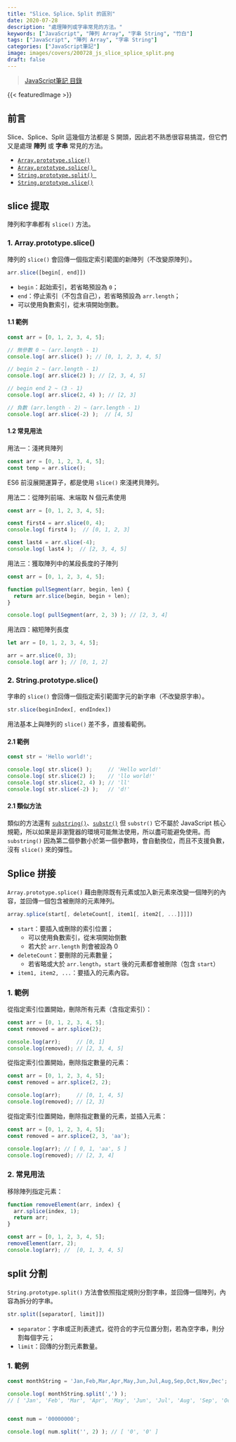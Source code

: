 ```yaml
---
title: "Slice、Splice、Split 的區別"
date: 2020-07-28
description: "處理陣列或字串常見的方法。"
keywords: ["JavaScript", "陣列 Array", "字串 String", "竹白"]
tags: ["JavaScript", "陣列 Array", "字串 String"]
categories: ["JavaScript筆記"]
image: images/covers/200728_js_slice_splice_split.png
draft: false
---
```


>[JavaScript筆記 目錄](/posts/190620_javascript)

<!--more-->

{{< featuredImage >}}

## 前言

Slice、Splice、Split 這幾個方法都是 S 開頭，因此若不熟悉很容易搞混，但它們又是處理 **陣列** 或 **字串** 常見的方法。

- <a href="https://developer.mozilla.org/zh-TW/docs/Web/JavaScript/Reference/Global_Objects/Array/slice" target="_blank">`Array.prototype.slice()`</a>
- <a href="https://developer.mozilla.org/zh-TW/docs/Web/JavaScript/Reference/Global_Objects/Array/splice" target="_blank">`Array.prototype.splice()
`</a>
- <a href="https://developer.mozilla.org/zh-CN/docs/Web/JavaScript/Reference/Global_Objects/String/split" target="_blank">`String.prototype.split()
`</a>
- <a href="https://developer.mozilla.org/zh-CN/docs/Web/JavaScript/Reference/Global_Objects/String/slice" target="_blank">`String.prototype.slice()`</a>


## slice 提取

陣列和字串都有 `slice()` 方法。

### 1. Array.prototype.slice()

陣列的 `slice()` 會回傳一個指定索引範圍的新陣列（不改變原陣列）。

```javascript
arr.slice([begin[, end]])
```
- `begin`：起始索引，若省略預設為 `0`；
- `end`：停止索引（不包含自己），若省略預設為 `arr.length`；
- 可以使用負數索引，從末項開始倒數。

#### 1.1 範例

```javascript
const arr = [0, 1, 2, 3, 4, 5];

// 無參數 0 ~ (arr.length - 1)
console.log( arr.slice() ); // [0, 1, 2, 3, 4, 5]

// begin 2 ~ (arr.length - 1)
console.log( arr.slice(2) ); // [2, 3, 4, 5]

// begin end 2 ~ (3 - 1)
console.log( arr.slice(2, 4) ); // [2, 3]

// 負數 (arr.length - 2) ~ (arr.length - 1)
console.log( arr.slice(-2) );  // [4, 5]
```

#### 1.2 常見用法

用法一：淺拷貝陣列
```javascript
const arr = [0, 1, 2, 3, 4, 5];
const temp = arr.slice();
```
ES6 前沒展開運算子，都是使用 `slice()` 來淺拷貝陣列。

用法二：從陣列前端、末端取 N 個元素使用
```javascript
const arr = [0, 1, 2, 3, 4, 5];

const first4 = arr.slice(0, 4);
console.log( first4 );  // [0, 1, 2, 3]

const last4 = arr.slice(-4);
console.log( last4 );  // [2, 3, 4, 5]
```

用法三：獲取陣列中的某段長度的子陣列
```javascript
const arr = [0, 1, 2, 3, 4, 5];

function pullSegment(arr, begin, len) {
  return arr.slice(begin, begin + len);
}

console.log( pullSegment(arr, 2, 3) ); // [2, 3, 4]
```

用法四：縮短陣列長度
```javascript
let arr = [0, 1, 2, 3, 4, 5];

arr = arr.slice(0, 3);
console.log( arr ); // [0, 1, 2]
```

### 2. String.prototype.slice()

字串的 `slice()` 會回傳一個指定索引範圍字元的新字串（不改變原字串）。

```javascript
str.slice(beginIndex[, endIndex])
```
用法基本上與陣列的 `slice()` 差不多，直接看範例。

#### 2.1 範例

```javascript
const str = 'Hello world!';

console.log( str.slice() );     // 'Hello world!'
console.log( str.slice(2) );    // 'llo world!'
console.log( str.slice(2, 4) ); // 'll'
console.log( str.slice(-2) );   // 'd!'
```

#### 2.1 類似方法

類似的方法還有 <a href="https://developer.mozilla.org/zh-CN/docs/Web/JavaScript/Reference/Global_Objects/String/substring" target="_blank">`substring()`</a>、<a href="https://developer.mozilla.org/zh-CN/docs/Web/JavaScript/Reference/Global_Objects/String/substr" target="_blank">`substr()`</a> 但 `substr()` 它不屬於 JavaScript 核心規範，所以如果是非瀏覽器的環境可能無法使用，所以盡可能避免使用。而 `substring()` 因為第二個參數小於第一個參數時，會自動換位，而且不支援負數，沒有 `slice()` 來的彈性。


## Splice 拼接

`Array.prototype.splice()` 藉由刪除既有元素或加入新元素來改變一個陣列的內容，並回傳一個包含被刪除的元素陣列。

```javascript
array.splice(start[, deleteCount[, item1[, item2[, ...]]]])
```
- `start`：要插入或刪除的索引位置；
  - 可以使用負數索引，從末項開始倒數
  - 若大於 `arr.length` 則會被設為 0
- `deleteCount`：要刪除的元素數量；
  - 若省略或大於 `arr.length`，`start` 後的元素都會被刪除（包含 `start`）
- `item1, item2, ...`：要插入的元素內容。


### 1. 範例

從指定索引位置開始，刪除所有元素（含指定索引）：
```javascript
const arr = [0, 1, 2, 3, 4, 5];
const removed = arr.splice(2);

console.log(arr);     // [0, 1]
console.log(removed); // [2, 3, 4, 5]
```

從指定索引位置開始，刪除指定數量的元素：
```javascript
const arr = [0, 1, 2, 3, 4, 5];
const removed = arr.splice(2, 2);

console.log(arr);     // [0, 1, 4, 5]
console.log(removed); // [2, 3]
```

從指定索引位置開始，刪除指定數量的元素，並插入元素：
```javascript
const arr = [0, 1, 2, 3, 4, 5];
const removed = arr.splice(2, 3, 'aa');

console.log(arr); // [ 0, 1, 'aa', 5 ]
console.log(removed); // [2, 3, 4]
```

### 2. 常見用法

移除陣列指定元素：
```javascript
function removeElement(arr, index) {
  arr.splice(index, 1);
  return arr;
}

const arr = [0, 1, 2, 3, 4, 5];
removeElement(arr, 2);
console.log(arr); //  [0, 1, 3, 4, 5]
```

## split 分割

`String.prototype.split()` 方法會依照指定規則分割字串，並回傳一個陣列，內容為拆分的字串。

```javascript
str.split([separator[, limit]])
```
- `separator`：字串或正則表達式，從符合的字元位置分割，若為空字串，則分割每個字元；
- `limit`：回傳的分割元素數量。

### 1. 範例

```javascript
const monthString = 'Jan,Feb,Mar,Apr,May,Jun,Jul,Aug,Sep,Oct,Nov,Dec';

console.log( monthString.split(',') );
// [ 'Jan', 'Feb', 'Mar', 'Apr', 'May', 'Jun', 'Jul', 'Aug', 'Sep', 'Oct', 'Nov', 'Dec' ]


const num = '00000000';

console.log( num.split('', 2) ); // [ '0', '0' ]
```